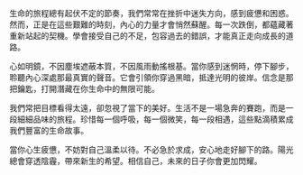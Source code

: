 生命的旅程總有起伏不定的節奏，我們常常在挫折中迷失方向，感到疲憊和困惑。然而，正是在這些艱難的時刻，內心的力量才會悄然蘇醒。每一次跌倒，都蘊藏著重新站起的契機。學會接受自己的不足，包容過去的錯誤，才能真正走向成長的道路。

心如明鏡，不因塵埃遮蔽本質，不因風雨動搖根基。當你感到迷惘時，停下腳步，聆聽內心深處那最真實的聲音。它會引領你穿過黑暗，抵達光明的彼岸。信念是那把鑰匙，打開潛藏在你生命中的無限可能。

我們常把目標看得太遠，卻忽視了當下的美好。生活不是一場急奔的賽跑，而是一段細細品味的旅程。珍惜每一個呼吸，每一個微笑，每一段相遇，這些點滴積累成我們豐富的生命故事。

當你心生疲憊，不妨對自己溫柔以待。不必急於求成，安心地走好腳下的路。陽光總會穿透陰霾，帶來新生的希望。相信自己，未來的日子你會更加閃耀。
